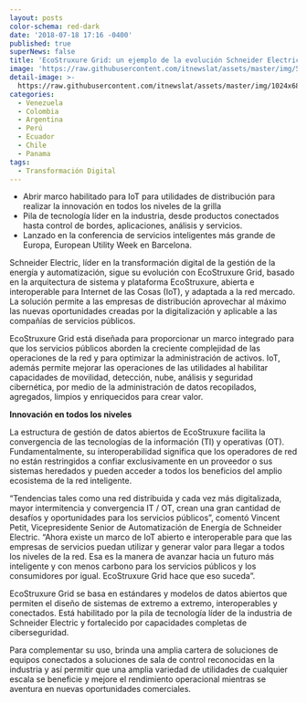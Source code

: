 ```yaml
---
layout: posts
color-schema: red-dark
date: '2018-07-18 17:16 -0400'
published: true
superNews: false
title: 'EcoStruxure Grid: un ejemplo de la evolución Schneider Electric '
image: 'https://raw.githubusercontent.com/itnewslat/assets/master/img/540x320/iotp.jpg'
detail-image: >-
  https://raw.githubusercontent.com/itnewslat/assets/master/img/1024x680/iotg.jpg
categories:
  - Venezuela
  - Colombia
  - Argentina
  - Perú
  - Ecuador
  - Chile
  - Panama
tags:
  - Transformación Digital
---
```

- Abrir marco habilitado para IoT para utilidades de distribución para realizar la innovación en todos los niveles de la grilla
- Pila de tecnología líder en la industria, desde productos conectados hasta control de bordes, aplicaciones, análisis y servicios.
- Lanzado en la conferencia de servicios inteligentes más grande de Europa, European Utility Week en Barcelona.

Schneider Electric, líder en la transformación digital de la gestión de la energía y automatización, sigue su evolución con EcoStruxure Grid, basado en la arquitectura de sistema y plataforma EcoStruxure, abierta e interoperable para Internet de las Cosas (IoT), y adaptada a la red mercado.  La solución permite a las empresas de distribución aprovechar al máximo las nuevas oportunidades creadas por la digitalización y aplicable a las compañías de servicios públicos.

EcoStruxure Grid está diseñada para proporcionar un marco integrado para que los servicios públicos aborden la creciente complejidad de las operaciones de la red y para optimizar la administración de activos. IoT, además permite mejorar las operaciones de las utilidades al habilitar capacidades de movilidad, detección, nube, análisis y seguridad cibernética, por medio de la administración de datos recopilados, agregados, limpios y enriquecidos para crear valor.

**Innovación en todos los niveles**

La estructura de gestión de datos abiertos de EcoStruxure facilita la convergencia de las tecnologías de la información (TI) y operativas (OT). Fundamentalmente, su interoperabilidad significa que los operadores de red no están restringidos a confiar exclusivamente en un proveedor o sus sistemas heredados y pueden acceder a todos los beneficios del amplio ecosistema de la red inteligente.

“Tendencias tales como una red distribuida y cada vez más digitalizada, mayor intermitencia y convergencia IT / OT, crean una gran cantidad de desafíos y oportunidades para los servicios públicos”, comentó Vincent Petit, Vicepresidente Senior de Automatización de Energía de Schneider Electric. “Ahora existe un marco de IoT abierto e interoperable para que las empresas de servicios puedan utilizar y generar valor para llegar a todos los niveles de la red. Esa es la manera de avanzar hacia un futuro más inteligente y con menos carbono para los servicios públicos y los consumidores por igual. EcoStruxure Grid hace que eso suceda”.

EcoStruxure Grid se basa en estándares y modelos de datos abiertos que permiten el diseño de sistemas de extremo a extremo, interoperables y conectados. Está habilitado por la pila de tecnología líder de la industria de Schneider Electric y fortalecido por capacidades completas de ciberseguridad.

Para complementar su uso, brinda una amplia cartera de soluciones de equipos conectados a soluciones de sala de control reconocidas en la industria y así permitir que una amplia variedad de utilidades de cualquier escala se beneficie y mejore el rendimiento operacional mientras se aventura en nuevas oportunidades comerciales.

